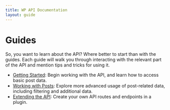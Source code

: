 ```yaml
---
title: WP API Documentation
layout: guide
---
```

Guides
======
So, you want to learn about the API? Where better to start than with the guides.
Each guide will walk you through interacting with the relevant part of the API
and mention tips and tricks for using it.

* [Getting Started][]: Begin working with the API, and learn how to access basic
  post data.
* [Working with Posts][]: Explore more advanced usage of post-related data,
  including filtering and additional data.
* [Extending the API][]: Create your own API routes and endpoints in a plugin.

[Getting Started]: guides/getting-started.html
[Working with Posts]: guides/working-with-posts.html
[Extending the API]: guides/extending.html
